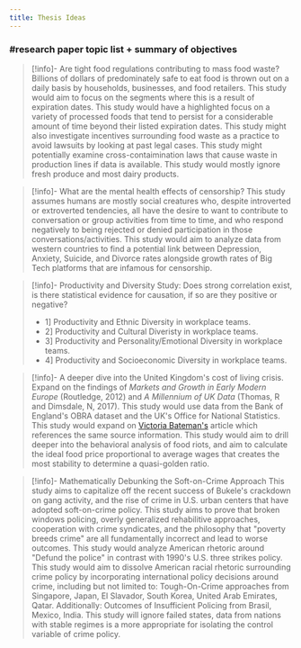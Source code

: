 ```yaml
---
title: Thesis Ideas
---
```


### #research paper topic list + summary of objectives

> [!info]- Are tight food regulations contributing to mass food waste?
> Billions of dollars of predominately safe to eat food is thrown out on a daily basis by households, businesses, and food retailers. This study would aim to focus on the segments where this is a result of expiration dates. This study would have a highlighted focus on a variety of processed foods that tend to persist for a considerable amount of time beyond their listed expiration dates. This study might also investigate incentives surrounding food waste as a practice to avoid lawsuits by looking at past legal cases. This study might potentially examine cross-contaimination laws that cause waste in production lines if data is available. This study would mostly ignore fresh produce and most dairy products.

> [!info]- What are the mental health effects of censorship?
> This study assumes humans are mostly social creatures who, despite introverted or extroverted tendencies, all have the desire to want to contribute to conversation or group activities from time to time, and who respond negatively to being rejected or denied participation in those conversations/activities. This study would aim to analyze data from western countries to find a potential link between Depression, Anxiety, Suicide, and Divorce rates alongside growth rates of Big Tech platforms that are infamous for censorship.

> [!info]- Productivity and Diversity Study: Does strong correlation exist, is there statistical evidence for causation, if so are they positive or negative?
> - 1] Productivity and Ethnic Diversity in workplace teams. 
> - 2] Productivity and Cultural Diveristy in workplace teams. 
> - 3] Productivity and Personality/Emotional Diversity in workplace teams. 
> - 4] Productivity and Socioeconomic Diversity in workplace teams.

> [!info]- A deeper dive into the United Kingdom's cost of living crisis.
> Expand on the findings of *Markets and Growth in Early Modern Europe* (Routledge, 2012) and *A Millennium of UK Data* (Thomas, R and Dimsdale, N, 2017). This study would use data from the Bank of England's OBRA dataset and the UK's Office for National Statistics. This study would expand on <a href="ttps://www.magzter.com/stories/education/BBC-History-UK/HARD-TIMES-WHAT-CENTURIES-OF-COSTOFLIVING-CRISES-REVEAL">Victoria Bateman's</a> article which references the same source information. This study would aim to drill deeper into the behavioral analysis of food riots, and aim to calculate the ideal food price proportional to average wages that creates the most stability to determine a quasi-golden ratio.

> [!info]- Mathematically Debunking the Soft-on-Crime Approach
> This study aims to capitalize off the recent success of Bukele's crackdown on gang activity, and the rise of crime in U.S. urban centers that have adopted soft-on-crime policy. This study aims to prove that broken windows policing, overly generalized rehabilitive approaches, cooperation with crime syndicates, and the philosophy that "poverty breeds crime" are all fundamentally incorrect and lead to worse outcomes. This study would analyze American rhetoric around "Defund the police" in contrast with 1990's U.S. three strikes policy. This study would aim to dissolve American racial rhetoric surrounding crime policy by incorporating international policy decisions around crime, including but not limited to: Tough-On-Crime approaches from Singapore, Japan, El Slavador, South Korea, United Arab Emirates, Qatar. Additionally: Outcomes of Insufficient Policing from Brasil, Mexico, India. This study will ignore failed states, data from nations with stable regimes is a more appropriate for isolating the control variable of crime policy.
